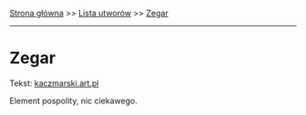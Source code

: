 [Strona główna](../index.md) >> [Lista utworów](../list.md) >> [Zegar](686.md)

---

# Zegar

Tekst: [kaczmarski.art.pl](https://www.kaczmarski.art.pl/tworczosc/wiersze/zegar/)

Element pospolity, nic ciekawego.